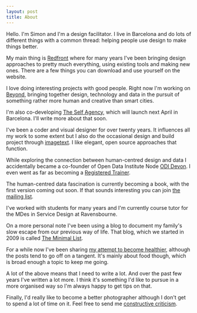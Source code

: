```yaml
---
layout: post
title: About
---
```

Hello. I'm Simon and I'm a design facilitator. I live in Barcelona and do lots of different things with a common thread: helping people use design to make things better.

My main thing is [Redfront](http://redfront.co.uk) where for many years I've been bringing design approaches to pretty much everything, using existing tools and making new ones. There are a few things you can download and use yourself on the website.

I love doing interesting projects with good people. Right now I'm working on  [Beyond](http://beyond.place), bringing together design, technology and data in the pursuit of something rather more human and creative than smart cities.

I'm also co-developing [The Self Agency](http://theself.agency), which will launch next April in Barcelona. I'll write more about that soon.

I've been a coder and visual designer for over twenty years. It influences all my work to some extent but I also do the occasional design and build project through [imagetext](http://imagetext.co.uk). I like elegant, open source approaches that function.

While exploring the connection between human-centred design and data I accidentally became a co-founder of Open Data Institute Node [ODI Devon](http://devon.theodi.org). I even went as far as becoming a [Registered Trainer](http://theodi.org/training_team).

The human-centred data fascination is currently becoming a book, with the first version coming out soon. If that sounds interesting you can join [the mailing list](http://eepurl.com/br95wv).

I've worked with students for many years and I'm currently course tutor for the MDes in Service Design at Ravensbourne.

On a more personal note I've been using a blog to document my family's slow escape from our previous way of life. That blog, which we started in 2009 is called [The Minimal List](http://theminimallist.com).

For a while now I've been sharing [my attempt to become healthier](http://misterscoff.wordpress.com), although the posts tend to go off on a tangent. It's mainly about food though, which is broad enough a topic to keep me going. 

A lot of the above means that I need to write a lot. And over the past few years I've written a lot more. I think it's something I'd like to pursue in a more organised way so I'm always happy to get tips on that.

Finally, I'd really like to become a better photographer although I don't get to spend a lot of time on it. Feel free to send me [constructive criticism](https://www.flickr.com/photos/mistergough/).
